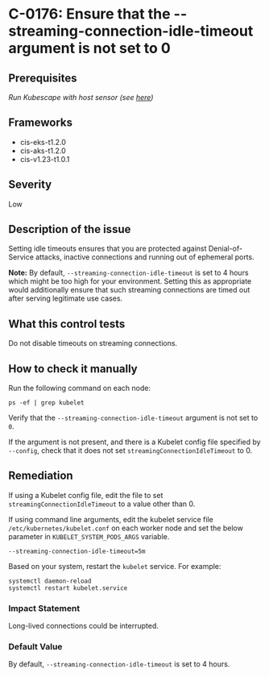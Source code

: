 # C-0176: Ensure that the --streaming-connection-idle-timeout argument is not set to 0

## Prerequisites
 *Run Kubescape with host sensor (see [here](https://hub.armo.cloud/docs/host-sensor))*
 
## Frameworks
* cis-eks-t1.2.0
* cis-aks-t1.2.0
* cis-v1.23-t1.0.1
 
## Severity
Low

## Description of the issue
Setting idle timeouts ensures that you are protected against Denial-of-Service attacks, inactive connections and running out of ephemeral ports.

 **Note:** By default, `--streaming-connection-idle-timeout` is set to 4 hours which might be too high for your environment. Setting this as appropriate would additionally ensure that such streaming connections are timed out after serving legitimate use cases.
 
## What this control tests 
Do not disable timeouts on streaming connections.
 
## How to check it manually 
Run the following command on each node:

 
```
ps -ef | grep kubelet

```
 Verify that the `--streaming-connection-idle-timeout` argument is not set to `0`.

 If the argument is not present, and there is a Kubelet config file specified by `--config`, check that it does not set `streamingConnectionIdleTimeout` to 0.
 
## Remediation
If using a Kubelet config file, edit the file to set `streamingConnectionIdleTimeout` to a value other than 0.

 If using command line arguments, edit the kubelet service file `/etc/kubernetes/kubelet.conf` on each worker node and set the below parameter in `KUBELET_SYSTEM_PODS_ARGS` variable.

 
```
--streaming-connection-idle-timeout=5m

```
 Based on your system, restart the `kubelet` service. For example:

 
```
systemctl daemon-reload
systemctl restart kubelet.service

```
 
### Impact Statement
Long-lived connections could be interrupted.
 
### Default Value
By default, `--streaming-connection-idle-timeout` is set to 4 hours.
 
